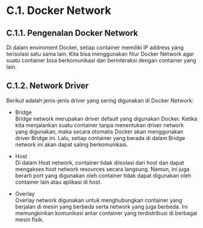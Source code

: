 # C.1. Docker Network

## C.1.1. Pengenalan Docker Network

Di dalam enviroment Docker, setiap container memiliki IP address yang terisolasi satu sama lain. Kita bisa menggunakan fitur Docker Network agar suatu container bisa berkomunikasi dan berinteraksi dengan container yang lain. 

## C.1.2. Network Driver

Berikut adalah jenis-jenis driver yang sering digunakan di Docker Network:

- Bridge <br/>
Bridge network merupakan driver default yang digunakan Docker. Ketika kita menjalankan suatu container tanpa menentukan driver network yang digunakan, maka secara otomatis Docker akan menggunakan driver Bridge ini. Lalu, setiap container yang berada di dalam Bridge network ini akan dapat saling berkomunikasi.

- Host <br/>
Di dalam Host network, container tidak diisolasi dari host dan dapat mengakses host network resources secara langsung. Namun, ini juga berarti port yang digunakan oleh container tidak dapat digunakan oleh container lain atau aplikasi di host.

- Overlay <br/>
Overlay network digunakan untuk menghubungkan container yang berjalan di mesin yang berbeda serta network yang juga berbeda. Ini memungkinkan komunikasi antar container yang terdistribusi di berbagai mesin fisik.